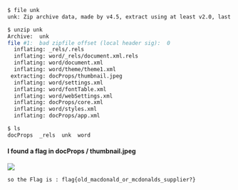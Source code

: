 ```bash
$ file unk 
unk: Zip archive data, made by v4.5, extract using at least v2.0, last modified Mon Jan 26 00:44:48 1970, uncompressed size 1364, method=deflate
```
```bash
$ unzip unk                                                          
Archive:  unk
file #1:  bad zipfile offset (local header sig):  0
  inflating: _rels/.rels             
  inflating: word/_rels/document.xml.rels  
  inflating: word/document.xml       
  inflating: word/theme/theme1.xml   
 extracting: docProps/thumbnail.jpeg  
  inflating: word/settings.xml       
  inflating: word/fontTable.xml      
  inflating: word/webSettings.xml    
  inflating: docProps/core.xml       
  inflating: word/styles.xml         
  inflating: docProps/app.xml        
```
```bash
$ ls                                                                   
docProps  _rels  unk  word
```
#### I found a flag in docProps / thumbnail.jpeg
![](https://raw.githubusercontent.com/Rajchowdhury420/temp-files-for-writeup/main/flaaaggg.png)


```
so the Flag is : flag{old_macdonald_or_mcdonalds_supplier?}
```
